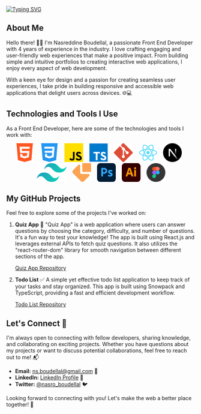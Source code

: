 <!-- Add a Header Image -->
<!-- 
<p align="center">
  <img src="https://www12.0zz0.com/2023/07/27/08/312609497.jpg" alt="Header Image" width="530" height="720">
</p>
-->
[![Typing SVG](https://readme-typing-svg.demolab.com?font=Fira+Code&weight=700&size=29&pause=1000&width=641&height=60&lines=%F0%9F%91%8B+Welcome+to+My+GitHub+Profile!+%F0%9F%9A%80)](https://git.io/typing-svg)

<!-- 
<h1 align="center">👋 Welcome to My GitHub Profile! 🚀</h1> -->

## About Me

Hello there! 👨‍💻 I'm Nasreddine Boudellal, a passionate Front End Developer with 4 years of experience in the industry. I love crafting engaging and user-friendly web experiences that make a positive impact. From building simple and intuitive portfolios to creating interactive web applications, I enjoy every aspect of web development.

With a keen eye for design and a passion for creating seamless user experiences, I take pride in building responsive and accessible web applications that delight users across devices. 🌐💻

## Technologies and Tools I Use

As a Front End Developer, here are some of the technologies and tools I work with:

<div align="center">
  <img src="logos/html5.png" alt="HTML5 Logo" width="50" height="50">&nbsp;&nbsp;&nbsp;
  <img src="logos/css3.png" alt="CSS3 Logo" width="50" height="50">&nbsp;&nbsp;&nbsp;
  <img src="logos/js.png" alt="JavaScript Logo" width="50" height="50">&nbsp;&nbsp;&nbsp;
  <img src="logos/ts.png" alt="TypeScript Logo" width="50" height="50">&nbsp;&nbsp;&nbsp;
  <img src="logos/git.png" alt="Git Logo" width="50" height="50">&nbsp;&nbsp;&nbsp;
  <img src="logos/react.png" alt="React.js Logo" width="50" height="50">&nbsp;&nbsp;&nbsp;
  <img src="logos/nextjs.png" alt="Next.js Logo" width="50" height="50">&nbsp;&nbsp;&nbsp;
  <img src="logos/tailwind-css.png" alt="Tailwind-CSS Logo" width="80" height="50">&nbsp;&nbsp;&nbsp;
  <img src="logos/emailjs.png" alt="EmailJS Logo" width="50" height="50">&nbsp;&nbsp;&nbsp;
  <img src="logos/adobe-photoshop.png" alt="Adobe-Photoshop Logo" width="50" height="50">&nbsp;&nbsp;&nbsp;
  <img src="logos/adobe-Illustrator-CC.png" alt="Adobe-Illustrator-CC Logo" width="50" height="50">&nbsp;&nbsp;&nbsp;
  <img src="logos/figma.png" alt="Figma Logo" width="50" height="50">
</div>

## My GitHub Projects

Feel free to explore some of the projects I've worked on:

1. **Quiz App** 🎯
   "Quiz App" is a web application where users can answer questions by choosing the category, difficulty, and number of questions. It's a fun way to test your knowledge! The app is built using React.js and leverages external APIs to fetch quiz questions. It also utilizes the "react-router-dom" library for smooth navigation between different sections of the app.

   [Quiz App Repository](https://github.com/nasreddine19/Quiz-app)
<!--
2. **My Portfolio** 📂
   This is my personal portfolio, showcasing my skills, projects, and experiences as a Front End Developer. My portfolio is built using React.js, making it fully interactive and responsive. It also features icons from "react-icons" for visual elements.

   [My Portfolio Repository](https://github.com/nasreddine19/my-portfolio)-->

2. **Todo List** ✅
   A simple yet effective todo list application to keep track of your tasks and stay organized. This app is built using Snowpack and TypeScript, providing a fast and efficient development workflow.

   [Todo List Repository](https://github.com/nasreddine19/Todo-List)

## Let's Connect 🤝

I'm always open to connecting with fellow developers, sharing knowledge, and collaborating on exciting projects. Whether you have questions about my projects or want to discuss potential collaborations, feel free to reach out to me! 📬

- **Email:** [ns.boudellal@gmail.com](mailto:ns.boudellal@gmail.com) 📧
- **LinkedIn:** [LinkedIn Profile](https://www.linkedin.com/in/nasreddine-boudellal-2654b2285/) 💼
- **Twitter:** [@nasro_boudellal](https://twitter.com/nasro_boudellal) 🐦

Looking forward to connecting with you! Let's make the web a better place together! 🌈
